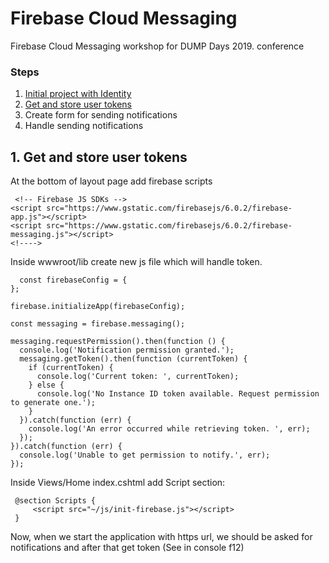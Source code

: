 # Firebase Cloud Messaging
Firebase Cloud Messaging workshop for DUMP Days 2019. conference

### Steps 
1. [Initial project with Identity](https://github.com/bpenovic/Firebase-Cloud-Messaging/tree/1.-Init-project-with-identity)
2. [Get and store user tokens](https://github.com/bpenovic/Firebase-Cloud-Messaging/tree/2.-Get-and-store-user-tokens) 
3. Create form for sending notifications
4. Handle sending notifications

## 1. Get and store user tokens
At the bottom of layout page add firebase scripts  

     <!-- Firebase JS SDKs -->
    <script src="https://www.gstatic.com/firebasejs/6.0.2/firebase-app.js"></script>
    <script src="https://www.gstatic.com/firebasejs/6.0.2/firebase-messaging.js"></script>
    <!----> 

Inside wwwroot/lib create new js file which will handle token.  

      const firebaseConfig = {
    };

    firebase.initializeApp(firebaseConfig);

    const messaging = firebase.messaging();

    messaging.requestPermission().then(function () {
      console.log('Notification permission granted.');
      messaging.getToken().then(function (currentToken) {
        if (currentToken) {
          console.log('Current token: ', currentToken);
        } else {
          console.log('No Instance ID token available. Request permission to generate one.');
        }
      }).catch(function (err) {
        console.log('An error occurred while retrieving token. ', err);
      });
    }).catch(function (err) {
      console.log('Unable to get permission to notify.', err);
    });

Inside Views/Home index.cshtml add Script section:

     @section Scripts {
         <script src="~/js/init-firebase.js"></script>
     }

Now, when we start the application with https url, we should be asked for notifications and after that get token (See in console f12)
